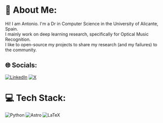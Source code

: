 # 💫 About Me:
Hi! I am Antonio. I'm a Dr in Computer Science in the University of Alicante, Spain.<br>I mainly work on deep learning research, specifically for Optical Music Recognition.<br>I like to open-source my projects to share my research (and my failures) to the community.<br>


## 🌐 Socials:
[![LinkedIn](https://img.shields.io/badge/LinkedIn-%230077B5.svg?logo=linkedin&logoColor=white)](https://linkedin.com/in/antonio-ríos-vila-3b189312b) [![X](https://img.shields.io/badge/X-black.svg?logo=X&logoColor=white)](https://x.com/ariosvila) 

# 💻 Tech Stack:
![Python](https://img.shields.io/badge/python-3670A0?style=for-the-badge&logo=python&logoColor=ffdd54) ![Astro](https://img.shields.io/badge/astro-%232C2052.svg?style=for-the-badge&logo=astro&logoColor=white) ![LaTeX](https://img.shields.io/badge/latex-%23008080.svg?style=for-the-badge&logo=latex&logoColor=white)

